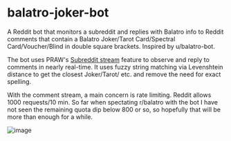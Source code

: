 # balatro-joker-bot
A Reddit bot that monitors a subreddit and replies with Balatro info to Reddit comments that contain a Balatro Joker/Tarot Card/Spectral Card/Voucher/Blind in double square brackets. Inspired by u/balatro-bot.

The bot uses PRAW's [Subreddit stream](https://praw.readthedocs.io/en/stable/code_overview/other/subredditstream.html) feature to observe and reply to comments in nearly real-time. It uses fuzzy string matching via Levenshtein distance to get the closest Joker/Tarot/ etc. and remove the need for exact spelling.

With the comment stream, a main concern is rate limiting. Reddit allows 1000 requests/10 min. So far when spectating r/balatro with the bot I have not seen the remaining quota dip below 800 or so, so hopefully that will be more than enough for a while.

![image](https://github.com/user-attachments/assets/b97e9567-ceaa-4535-b97f-c9457dedf194)

